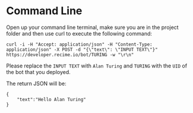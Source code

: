 # Command Line

Open up your command line terminal, make sure you are in the project folder and then use curl to execute the following command:

```
curl -i -H "Accept: application/json" -H "Content-Type: application/json" -X POST -d "{\"text\": \"INPUT TEXT\"}" https://developer.recime.io/bot/TURING -w "\r\n"
```

Please replace the `INPUT TEXT` with `Alan Turing` and `TURING` with the `UID` of the bot that you deployed.

The return JSON will be:

```
{
    "text":"Hello Alan Turing"
}
```




